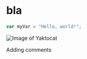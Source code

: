# bla

``` javascript
var myVar = "Hello, world!";
```
![Image of Yaktocat](https://octodex.github.com/images/yaktocat.png)

Adding comments
